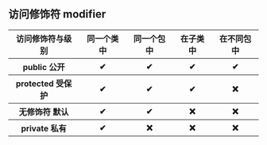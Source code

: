 ## 访问修饰符 modifier

<table>
    <tr>
        <th>访问修饰符与级别</th><th>同一个类中</th><th>同一个包中</th><th>在子类中</th><th>在不同包中</th>
    </tr>
    <tr>
        <th>public 公开</th><th>&#10004;</th><th>&#10004</th><th>&#10004</th><th>&#10004</th>
    </tr>
    <tr>
        <th>protected 受保护</th><th>&#10004;</th><th>&#10004;</th><th>&#10004;</th><th>&#10060;</th>
    </tr>
    <tr>
        <th>无修饰符 默认</th><th>&#10004;</th><th>&#10004;</th><th>&#10060;</th><th>&#10060;</th>
    </tr>
    <tr>
        <th>private 私有</th><th>&#10004;</th><th>&#10060;</th><th>&#10060;</th><th>&#10060;</th>
    </tr>
</table>
